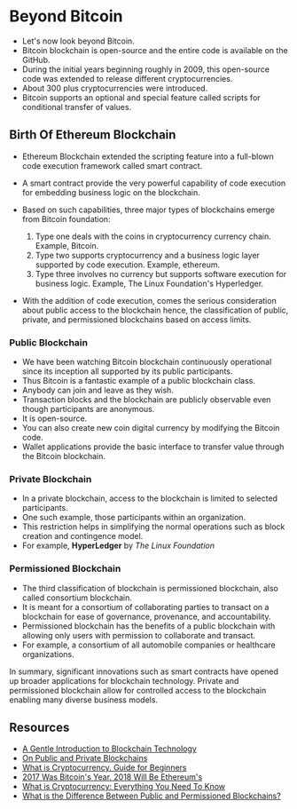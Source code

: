 # Beyond Bitcoin

- Let's now look beyond Bitcoin.
- Bitcoin blockchain is open-source and the entire code is available on the GitHub.
- During the initial years beginning roughly in 2009, this open-source code was extended to release different cryptocurrencies.
- About 300 plus cryptocurrencies were introduced.
- Bitcoin supports an optional and special feature called scripts for conditional transfer of values.

## Birth Of Ethereum Blockchain

- Ethereum Blockchain extended the scripting feature into a full-blown code execution framework called smart contract.
- A smart contract provide the very powerful capability of code execution for embedding business logic on the blockchain.

- Based on such capabilities, three major types of blockchains emerge from Bitcoin foundation:

    1. Type one deals with the coins in cryptocurrency currency chain. Example, Bitcoin.
    2. Type two supports cryptocurrency and a business logic layer supported by code execution. Example, ethereum.
    3. Type three involves no currency but supports software execution for business logic. Example, The Linux Foundation's Hyperledger.

- With the addition of code execution, comes the serious consideration about public access to the blockchain hence, the classification of public, private, and permissioned blockchains based on access limits.

### Public Blockchain

- We have been watching Bitcoin blockchain continuously operational since its inception all supported by its public participants.
- Thus Bitcoin is a fantastic example of a public blockchain class.
- Anybody can join and leave as they wish.
- Transaction blocks and the blockchain are publicly observable even though participants are anonymous.
- It is open-source.
- You can also create new coin digital currency by modifying the Bitcoin code.
- Wallet applications provide the basic interface to transfer value through the Bitcoin blockchain.

### Private Blockchain

- In a private blockchain, access to the blockchain is limited to selected participants.
- One such example, those participants within an organization.
- This restriction helps in simplifying the normal operations such as block creation and contingence model.
- For example, **HyperLedger** by *The Linux Foundation*

### Permissioned Blockchain

- The third classification of blockchain is permissioned blockchain, also called consortium blockchain.
- It is meant for a consortium of collaborating parties to transact on a blockchain for ease of governance, provenance, and accountability.
- Permissioned blockchain has the benefits of a public blockchain with allowing only users with permission to collaborate and transact.
- For example, a consortium of all automobile companies or healthcare organizations.

In summary, significant innovations such as smart contracts have opened up broader applications for blockchain technology.
Private and permissioned blockchain allow for controlled access to the blockchain enabling many diverse business models.

## Resources

- [A Gentle Introduction to Blockchain Technology](https://bitsonblocks.net/2015/09/09/a-gentle-introduction-to-blockchain-technology/)
- [On Public and Private Blockchains](https://blog.ethereum.org/2015/08/07/on-public-and-private-blockchains/)
- [What is Cryptocurrency. Guide for Beginners](https://cointelegraph.com/bitcoin-for-beginners/what-are-cryptocurrencies#accept-as-payment-for-business)
- [2017 Was Bitcoin's Year. 2018 Will Be Ethereum's](https://www.coindesk.com/2017-bitcoins-year-2018-will-ethereums/)
- [What is Cryptocurrency: Everything You Need To Know](https://blockgeeks.com/guides/what-is-cryptocurrency/)
- [What is the Difference Between Public and Permissioned Blockchains?](https://www.coindesk.com/information/what-is-the-difference-between-open-and-permissioned-blockchains/)
